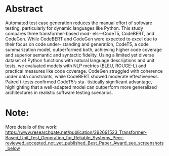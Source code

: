 # Abstract

Automated test case generation reduces the manual
effort of software testing, particularly for dynamic languages
like Python. This study compares three transformer-based mod-
els—CodeT5, CodeBERT, and CodeGen. While CodeBERT and
CodeGen were expected to excel due to their focus on code under-
standing and generation, CodeT5, a code summarization model,
outperformed both, achieving higher code coverage and superior
semantic and syntactic fidelity. Using a limited yet diverse dataset
of Python functions with natural language descriptions and unit
tests, we evaluated models with NLP metrics (BLEU, ROUGE-L)
and practical measures like code coverage. CodeGen struggled
with coherence under data constraints, while CodeBERT showed
moderate effectiveness. Paired t-tests confirmed CodeT5’s sta-
tistically significant advantage, highlighting that a well-adapted
model can outperform more generalized architectures in realistic
software testing scenarios.

# Note: 
More details of the work: https://www.researchgate.net/publication/392691523_Transformer-Based_Unit_Test_Generation_for_Reliable_Systems_Peer-reviewed_accepted_not_yet_published_Best_Paper_Award_see_screenshots_below
